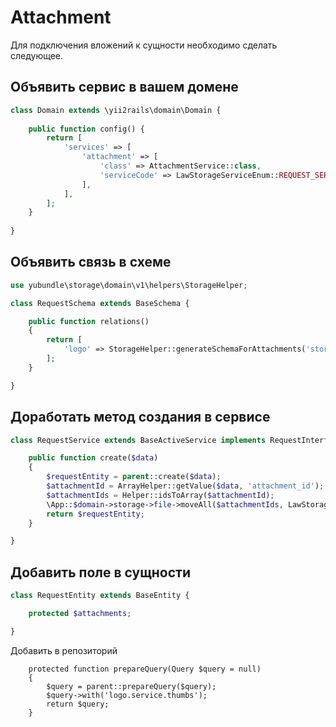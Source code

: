 Attachment
===

Для подключения вложений к сущности необходимо сделать следующее.

## Объявить сервис в вашем домене

```php
class Domain extends \yii2rails\domain\Domain {
	
	public function config() {
		return [
			'services' => [
                'attachment' => [
                    'class' => AttachmentService::class,
                    'serviceCode' => LawStorageServiceEnum::REQUEST_SERVICE_CODE,
                ],
			],
		];
	}
	
}
```

## Объявить связь в схеме

```php
use yubundle\storage\domain\v1\helpers\StorageHelper;

class RequestSchema extends BaseSchema {

    public function relations()
    {
        return [
            'logo' => StorageHelper::generateSchemaForAttachments('storage.file', true,'logo_id', 'id'),
        ];
    }

}
```

## Доработать метод создания в сервисе

```php
class RequestService extends BaseActiveService implements RequestInterface {

    public function create($data)
    {
        $requestEntity = parent::create($data);
        $attachmentId = ArrayHelper::getValue($data, 'attachment_id');
        $attachmentIds = Helper::idsToArray($attachmentId);
        \App::$domain->storage->file->moveAll($attachmentIds, LawStorageServiceEnum::REQUEST_SERVICE_CODE, $requestEntity->id);
        return $requestEntity;
    }

}
```

## Добавить поле в сущности

```php
class RequestEntity extends BaseEntity {

    protected $attachments;

}
```

Добавить в репозиторий 

```
    protected function prepareQuery(Query $query = null)
    {
        $query = parent::prepareQuery($query);
        $query->with('logo.service.thumbs');
        return $query;
    }

```